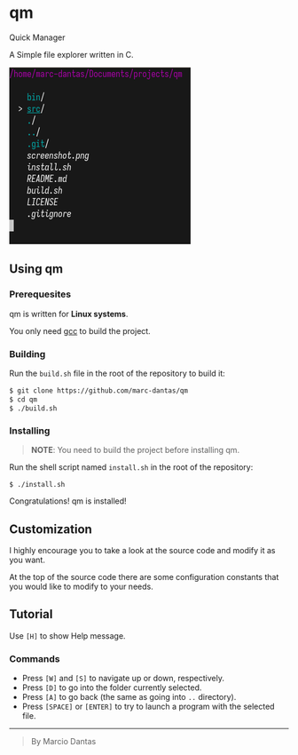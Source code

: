 # qm
Quick Manager

A Simple file explorer written in C.

![screenshot](./screenshot.png)

## Using qm

### Prerequesites
qm is written for **Linux systems**.

You only need [gcc](https://gcc.gnu.org/) to build the project.

### Building
Run the `build.sh` file in the root of the repository to build it:
```console
$ git clone https://github.com/marc-dantas/qm
$ cd qm
$ ./build.sh
```

### Installing
> **NOTE**: You need to build the project before installing qm.

Run the shell script named `install.sh` in the root of the repository:
```console
$ ./install.sh
```

Congratulations! qm is installed!

## Customization
I highly encourage you to take a look at the source code and modify it as you want.

At the top of the source code there are some configuration constants that you would like to
modify to your needs. 

## Tutorial
Use `[H]` to show Help message.

### Commands
- Press `[W]` and `[S]` to navigate up or down, respectively.
- Press `[D]` to go into the folder currently selected.
- Press `[A]` to go back (the same as going into `..` directory).
- Press `[SPACE]` or `[ENTER]` to try to launch a program with the selected file.

---

> By Marcio Dantas
